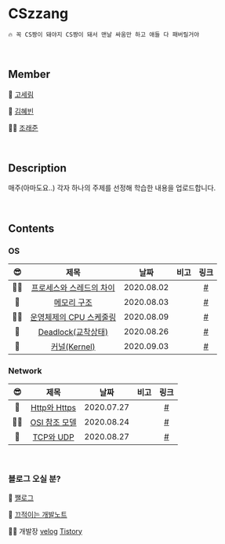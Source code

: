 # CSzzang
```markdown
🔥 꼭 CS짱이 돼야지 CS짱이 돼서 맨날 싸움만 하고 애들 다 패버릴거야
```
<br>

## Member

🧸 [고세림](https://github.com/koserim)

🐝 [김혜빈](https://github.com/kimhyebeen)

🧞‍♂️ [조래준](https://github.com/raejoonee)

<br>

## Description

매주(아마도요..) 각자 하나의 주제를 선정해 학습한 내용을 업로드합니다. 

<br>

## Contents
### OS
| 😎 | 제목 | 날짜 | 비고 | 링크 |
| :-: | :------: | :-: | :--: | :--: |
| 🧞‍♂️ | [프로세스와 스레드의 차이](https://github.com/raejoonee/CSzzang/blob/master/OS/ProcessVsThread.md) | 2020.08.02 |  | [#](https://velog.io/@raejoonee/%ED%94%84%EB%A1%9C%EC%84%B8%EC%8A%A4%EC%99%80-%EC%8A%A4%EB%A0%88%EB%93%9C%EC%9D%98-%EC%B0%A8%EC%9D%B4) |
| 🧸 | [메모리 구조](https://github.com/raejoonee/CSzzang/blob/master/OS/MemoryStructure.md) | 2020.08.03 |  | [#](https://velog.io/@goserimgoserimgo/%EB%A9%94%EB%AA%A8%EB%A6%AC-%EA%B5%AC%EC%A1%B0) |
| 🧞‍♂️ | [운영체제의 CPU 스케줄링](https://github.com/raejoonee/CSzzang/blob/master/OS/Scheduling.md) | 2020.08.09 |  | [#](https://velog.io/@raejoonee/%EC%9A%B4%EC%98%81%EC%B2%B4%EC%A0%9C%EC%9D%98-CPU-%EC%8A%A4%EC%BC%80%EC%A4%84%EB%A7%81) |
| 🧸 | [Deadlock(교착상태)](https://github.com/raejoonee/CSzzang/blob/master/OS/DeadLock.md) | 2020.08.26 | | [#](https://velog.io/@goserimgoserimgo/Deadlock) |
| 🐝 | [커널(Kernel)](./OS/Kernel.md) | 2020.09.03 | | [#](https://beenii.tistory.com/100) |
<!-- 양식 남겨둡니다^^ 복붙해서 쓰세요
| 🧸 | [제목](GitHub 링크) | 2020.08.26 | | [#](벨로그/티톨 링크) |
-->

### Network
| 😎 | 제목 | 날짜 | 비고 | 링크 |
| :-: | :------: | :-: | :--: | :--: |
| 🐝 | [Http와 Https](./Network/HttpAndHttps.md) | 2020.07.27 | | [#](https://beenii.tistory.com/83?category=833817) |
| 🧞‍♂️ | [OSI 참조 모델](https://github.com/raejoonee/CSzzang/blob/master/Network/OSI%20Model.md) | 2020.08.24 |  | [#](https://velog.io/@raejoonee/OSI-%EC%B0%B8%EC%A1%B0-%EB%AA%A8%EB%8D%B8-%EC%99%84%EC%A0%84%ED%9E%88-%ED%8C%8C%ED%97%A4%EC%B9%98%EA%B8%B0) |
| 🐝 | [TCP와 UDP](./Network/TCPandUDP.md) | 2020.08.27 | | [#](https://beenii.tistory.com/98) |

<br>

### 블로그 오실 분?

🧸 [쨀로그](https://velog.io/@goserimgoserimgo) 

🐝 [끄적이는 개발노트](https://beenii.tistory.com)

🧞‍♂️ 개발장 [velog](https://velog.io/@raejoonee/) [Tistory](https://raejoonee.tistory.com)
